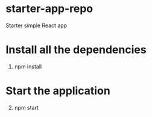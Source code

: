 # starter-app-repo
Starter simple React app 

# Install all the dependencies
1. npm install 

# Start the application
2. npm start 
